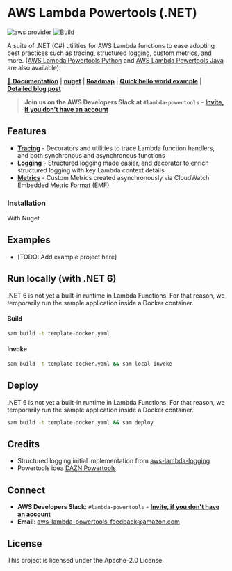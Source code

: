 # AWS Lambda Powertools (.NET)

![aws provider](https://img.shields.io/badge/provider-AWS-orange?logo=amazon-aws&color=ff9900) [![Build](https://github.com/awslabs/aws-lambda-powertools-dotnet/actions/workflows/build.yml/badge.svg?branch=develop)](https://github.com/awslabs/aws-lambda-powertools-dotnet/actions/workflows/build.yml)

A suite of .NET (C#) utilities for AWS Lambda functions to ease adopting best practices such as tracing, structured logging, custom metrics, and more. ([AWS Lambda Powertools Python](https://github.com/awslabs/aws-lambda-powertools-python) and [AWS Lambda Powertools Java](https://github.com/awslabs/aws-lambda-powertools-java) are also available).

**[📜 Documentation](https://awslabs.github.io/aws-lambda-powertools-dotnet/)** | **[nuget](https://www.nuget.org/)** | **[Roadmap](https://github.com/awslabs/aws-lambda-powertools-roadmap/projects/1)** | **[Quick hello world example](https://github.com/aws-samples/cookiecutter-aws-sam-dotnet)** | **[Detailed blog post](https://aws.amazon.com/blogs/opensource/simplifying-serverless-best-practices-with-lambda-powertools/)**

> **Join us on the AWS Developers Slack at `#lambda-powertools`** - **[Invite, if you don't have an account](https://join.slack.com/t/awsdevelopers/shared_invite/zt-gu30gquv-EhwIYq3kHhhysaZ2aIX7ew)**

## Features

* **[Tracing](https://awslabs.github.io/aws-lambda-powertools-dotnet/core/tracer/)** - Decorators and utilities to trace Lambda function handlers, and both synchronous and asynchronous functions
* **[Logging](https://awslabs.github.io/aws-lambda-powertools-dotnet/core/logger/)** - Structured logging made easier, and decorator to enrich structured logging with key Lambda context details
* **[Metrics](https://awslabs.github.io/aws-lambda-powertools-dotnet/core/metrics/)** - Custom Metrics created asynchronously via CloudWatch Embedded Metric Format (EMF)

### Installation

With Nuget...

## Examples

* [TODO: Add example project here]

## Run locally (with .NET 6)

.NET 6 is not yet a built-in runtime in Lambda Functions. For that reason, we temporarily run the sample application inside a Docker container.

#### Build

```bash
sam build -t template-docker.yaml
```

#### Invoke

```bash
sam build -t template-docker.yaml && sam local invoke
```

## Deploy

.NET 6 is not yet a built-in runtime in Lambda Functions. For that reason, we temporarily run the sample application inside a Docker container.

```bash
sam build -t template-docker.yaml && sam deploy
```

## Credits

* Structured logging initial implementation from [aws-lambda-logging](https://gitlab.com/hadrien/aws_lambda_logging)
* Powertools idea [DAZN Powertools](https://github.com/getndazn/dazn-lambda-powertools/)

## Connect

* **AWS Developers Slack**: `#lambda-powertools` - **[Invite, if you don't have an account](https://join.slack.com/t/awsdevelopers/shared_invite/zt-yryddays-C9fkWrmguDv0h2EEDzCqvw)**
* **Email**: aws-lambda-powertools-feedback@amazon.com

## License

This project is licensed under the Apache-2.0 License.
